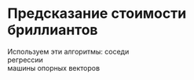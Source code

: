 # Предсказание стоимости бриллиантов

Используем эти алгоритмы:
соседи                       
регрессии                        
машины опорных векторов                          
